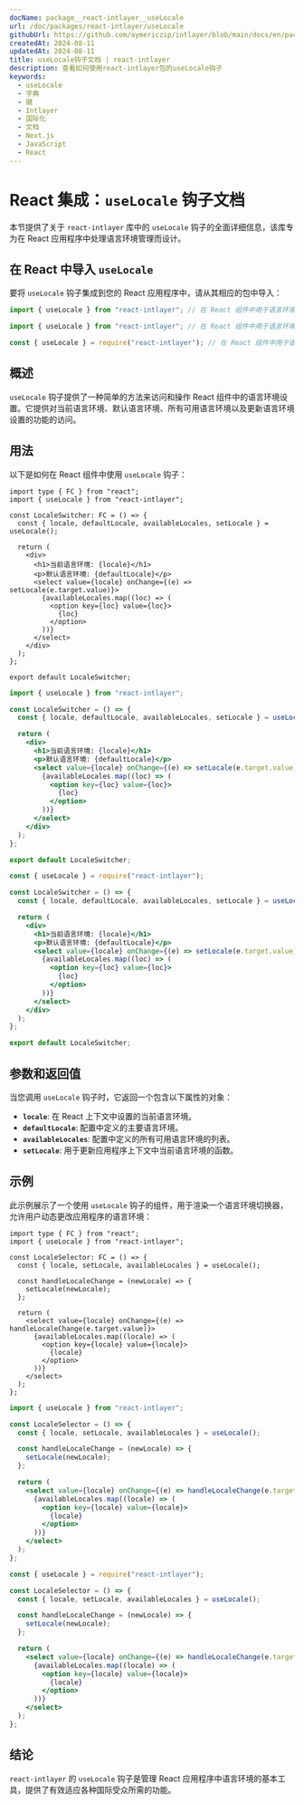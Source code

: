 ```yaml
---
docName: package__react-intlayer__useLocale
url: /doc/packages/react-intlayer/useLocale
githubUrl: https://github.com/aymericzip/intlayer/blob/main/docs/en/packages/react-intlayer/useLocale.md
createdAt: 2024-08-11
updatedAt: 2024-08-11
title: useLocale钩子文档 | react-intlayer
description: 查看如何使用react-intlayer包的useLocale钩子
keywords:
  - useLocale
  - 字典
  - 键
  - Intlayer
  - 国际化
  - 文档
  - Next.js
  - JavaScript
  - React
---
```


# React 集成：`useLocale` 钩子文档

本节提供了关于 `react-intlayer` 库中的 `useLocale` 钩子的全面详细信息，该库专为在 React 应用程序中处理语言环境管理而设计。

## 在 React 中导入 `useLocale`

要将 `useLocale` 钩子集成到您的 React 应用程序中，请从其相应的包中导入：

```typescript codeFormat="typescript"
import { useLocale } from "react-intlayer"; // 在 React 组件中用于语言环境管理
```

```javascript codeFormat="esm"
import { useLocale } from "react-intlayer"; // 在 React 组件中用于语言环境管理
```

```javascript codeFormat="commonjs"
const { useLocale } = require("react-intlayer"); // 在 React 组件中用于语言环境管理
```

## 概述

`useLocale` 钩子提供了一种简单的方法来访问和操作 React 组件中的语言环境设置。它提供对当前语言环境、默认语言环境、所有可用语言环境以及更新语言环境设置的功能的访问。

## 用法

以下是如何在 React 组件中使用 `useLocale` 钩子：

```tsx fileName="src/components/LocaleSwitcher.tsx" codeFormat="typescript"
import type { FC } from "react";
import { useLocale } from "react-intlayer";

const LocaleSwitcher: FC = () => {
  const { locale, defaultLocale, availableLocales, setLocale } = useLocale();

  return (
    <div>
      <h1>当前语言环境: {locale}</h1>
      <p>默认语言环境: {defaultLocale}</p>
      <select value={locale} onChange={(e) => setLocale(e.target.value)}>
        {availableLocales.map((loc) => (
          <option key={loc} value={loc}>
            {loc}
          </option>
        ))}
      </select>
    </div>
  );
};

export default LocaleSwitcher;
```

```jsx fileName="src/components/LocaleSwitcher.mjx" codeFormat="esm"
import { useLocale } from "react-intlayer";

const LocaleSwitcher = () => {
  const { locale, defaultLocale, availableLocales, setLocale } = useLocale();

  return (
    <div>
      <h1>当前语言环境: {locale}</h1>
      <p>默认语言环境: {defaultLocale}</p>
      <select value={locale} onChange={(e) => setLocale(e.target.value)}>
        {availableLocales.map((loc) => (
          <option key={loc} value={loc}>
            {loc}
          </option>
        ))}
      </select>
    </div>
  );
};

export default LocaleSwitcher;
```

```jsx fileName="src/components/LocaleSwitcher.csx" codeFormat="commonjs"
const { useLocale } = require("react-intlayer");

const LocaleSwitcher = () => {
  const { locale, defaultLocale, availableLocales, setLocale } = useLocale();

  return (
    <div>
      <h1>当前语言环境: {locale}</h1>
      <p>默认语言环境: {defaultLocale}</p>
      <select value={locale} onChange={(e) => setLocale(e.target.value)}>
        {availableLocales.map((loc) => (
          <option key={loc} value={loc}>
            {loc}
          </option>
        ))}
      </select>
    </div>
  );
};

export default LocaleSwitcher;
```

## 参数和返回值

当您调用 `useLocale` 钩子时，它返回一个包含以下属性的对象：

- **`locale`**: 在 React 上下文中设置的当前语言环境。
- **`defaultLocale`**: 配置中定义的主要语言环境。
- **`availableLocales`**: 配置中定义的所有可用语言环境的列表。
- **`setLocale`**: 用于更新应用程序上下文中当前语言环境的函数。

## 示例

此示例展示了一个使用 `useLocale` 钩子的组件，用于渲染一个语言环境切换器，允许用户动态更改应用程序的语言环境：

```tsx fileName="src/components/LocaleSelector.tsx" codeFormat="typescript"
import type { FC } from "react";
import { useLocale } from "react-intlayer";

const LocaleSelector: FC = () => {
  const { locale, setLocale, availableLocales } = useLocale();

  const handleLocaleChange = (newLocale) => {
    setLocale(newLocale);
  };

  return (
    <select value={locale} onChange={(e) => handleLocaleChange(e.target.value)}>
      {availableLocales.map((locale) => (
        <option key={locale} value={locale}>
          {locale}
        </option>
      ))}
    </select>
  );
};
```

```jsx fileName="src/components/LocaleSelector.mjx" codeFormat="esm"
import { useLocale } from "react-intlayer";

const LocaleSelector = () => {
  const { locale, setLocale, availableLocales } = useLocale();

  const handleLocaleChange = (newLocale) => {
    setLocale(newLocale);
  };

  return (
    <select value={locale} onChange={(e) => handleLocaleChange(e.target.value)}>
      {availableLocales.map((locale) => (
        <option key={locale} value={locale}>
          {locale}
        </option>
      ))}
    </select>
  );
};
```

```jsx fileName="src/components/LocaleSelector.csx" codeFormat="commonjs"
const { useLocale } = require("react-intlayer");

const LocaleSelector = () => {
  const { locale, setLocale, availableLocales } = useLocale();

  const handleLocaleChange = (newLocale) => {
    setLocale(newLocale);
  };

  return (
    <select value={locale} onChange={(e) => handleLocaleChange(e.target.value)}>
      {availableLocales.map((locale) => (
        <option key={locale} value={locale}>
          {locale}
        </option>
      ))}
    </select>
  );
};
```

## 结论

`react-intlayer` 的 `useLocale` 钩子是管理 React 应用程序中语言环境的基本工具，提供了有效适应各种国际受众所需的功能。
